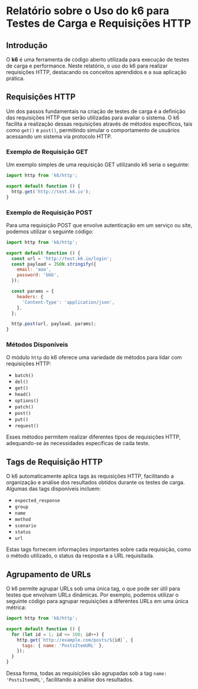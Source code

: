 # Relatório sobre o Uso do k6 para Testes de Carga e Requisições HTTP

## Introdução

O **k6** é uma ferramenta de código aberto utilizada para execução de testes de carga e performance. Neste relatório, o uso do k6 para realizar requisições HTTP, destacando os conceitos aprendidos e a sua aplicação prática.

## Requisições HTTP

Um dos passos fundamentais na criação de testes de carga é a definição das requisições HTTP que serão utilizadas para avaliar o sistema. O k6 facilita a realização dessas requisições através de métodos específicos, tais como `get()` e `post()`, permitindo simular o comportamento de usuários acessando um sistema via protocolo HTTP.

### Exemplo de Requisição GET

Um exemplo simples de uma requisição GET utilizando k6 seria o seguinte:

```javascript
import http from 'k6/http';

export default function () {
  http.get('http://test.k6.io');
}
```

### Exemplo de Requisição POST

Para uma requisição POST que envolve autenticação em um serviço ou site, podemos utilizar o seguinte código:

```javascript
import http from 'k6/http';

export default function () {
  const url = 'http://test.k6.io/login';
  const payload = JSON.stringify({
    email: 'aaa',
    password: 'bbb',
  });

  const params = {
    headers: {
      'Content-Type': 'application/json',
    },
  };

  http.post(url, payload, params);
}
```

### Métodos Disponíveis

O módulo `http` do k6 oferece uma variedade de métodos para lidar com requisições HTTP:

- `batch()`
- `del()`
- `get()`
- `head()`
- `options()`
- `patch()`
- `post()`
- `put()`
- `request()`

Esses métodos permitem realizar diferentes tipos de requisições HTTP, adequando-se às necessidades específicas de cada teste.

## Tags de Requisição HTTP

O k6 automaticamente aplica tags às requisições HTTP, facilitando a organização e análise dos resultados obtidos durante os testes de carga. Algumas das tags disponíveis incluem:

- `expected_response`
- `group`
- `name`
- `method`
- `scenario`
- `status`
- `url`

Estas tags fornecem informações importantes sobre cada requisição, como o método utilizado, o status da resposta e a URL requisitada.

## Agrupamento de URLs

O k6 permite agrupar URLs sob uma única tag, o que pode ser útil para testes que envolvam URLs dinâmicas. Por exemplo, podemos utilizar o seguinte código para agrupar requisições a diferentes URLs em uma única métrica:

```javascript
import http from 'k6/http';

export default function () {
  for (let id = 1; id <= 100; id++) {
    http.get(`http://example.com/posts/${id}`, {
      tags: { name: 'PostsItemURL' },
    });
  }
}
```

Dessa forma, todas as requisições são agrupadas sob a tag `name: 'PostsItemURL'`, facilitando a análise dos resultados.
